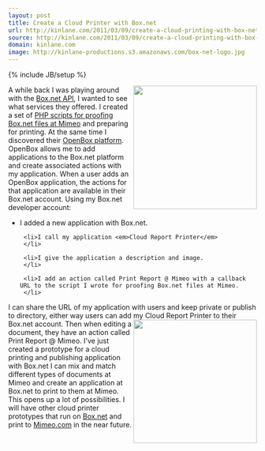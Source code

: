 ```yaml
---
layout: post
title: Create a Cloud Printer with Box.net
url: http://kinlane.com/2011/03/09/create-a-cloud-printing-with-box-net/
source: http://kinlane.com/2011/03/09/create-a-cloud-printing-with-box-net/
domain: kinlane.com
image: http://kinlane-productions.s3.amazonaws.com/box-net-logo.jpg
---
```

{% include JB/setup %}<p>
     <a href="&quot;http://www.box.net"></a><img class="c1"
        src="http://kinlane-productions.s3.amazonaws.com/box-net-logo.jpg"
        alt=""
        width="250"
        align="right" />A while back I was playing around with the <a title="Box.net API"
        href="http://developers.box.net/w/page/12923958/FrontPage">Box.net API</a>, I wanted to see what services they offered. I created a set of <a title="PHP Script for Proofing Box.net Files at Mimeo"
        href="http://www.kinlane.com/2011/02/proofing-print-documents-from-box-net/">PHP scripts for proofing Box.net files at Mimeo</a> and preparing for printing. At the same time I discovered their <a title="OpenBox Platform"
        href="http://www.box.net/services">OpenBox platform</a>. OpenBox allows me to add applications to the Box.net platform and create associated actions with my application. When a user adds an OpenBox application, the actions for that application are available in their Box.net account. Using my Box.net developer account:
</p>

<ul class="mainlist">
     <li>I added a new application with Box.net.
     </li>

     <li>I call my application <em>Cloud Report Printer</em>
     </li>

     <li>I give the application a description and image.
     </li>

     <li>I add an action called Print Report @ Mimeo with a callback URL to the script I wrote for proofing Box.net files at Mimeo.
     </li>
</ul>

<p>
     I can share the URL of my application with users and keep private or publish to directory, either way users can add my Cloud Report Printer to their Box.net account. <a href="http://www.mimeo.com/"><img class="c1"
          src="http://kinlane-productions.s3.amazonaws.com/mimeo-logo.jpg"
          alt=""
          width="250"
          align="right" /></a> Then when editing a document, they have an action called Print Report @ Mimeo. I've just created a prototype for a cloud printing and publishing application with Box.net I can mix and match different types of documents at Mimeo and create an application at Box.net to print to them at Mimeo. This opens up a lot of possibilities. I will have other cloud printer prototypes that run on <a title="Box.net"
        href="Box.net">Box.net</a> and print to <a title="Mimeo"
        href="http://www.Mimeo.com">Mimeo.com</a> in the near future.
</p>